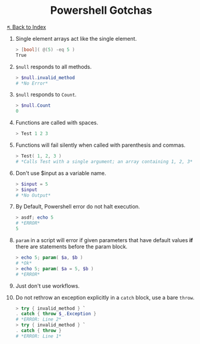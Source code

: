 <h1 align="center">Powershell Gotchas</h1>

[↖︎ Back to Index](index.html)

1. Single element arrays act like the single element.

   ``` powershell
   > [bool]( @(5) -eq 5 )
   True
   ```

2. `$null` responds to all methods.

   ``` powershell
   > $null.invalid_method
   # *No Error*
   ```

3. `$null` responds to `Count`.
   
   ``` powershell
   > $null.Count
   0
   ```

4. Functions are called with spaces.

   ``` powershell
   > Test 1 2 3
   ```

5. Functions will fail silently when called with parenthesis and commas.

   ``` powershell
   > Test( 1, 2, 3 )
   # *Calls Test with a single argument; an array containing 1, 2, 3*
   ```

6. Don't use $input as a variable name.

   ``` powershell
   > $input = 5
   > $input
   # *No Output*
   ```

7. By Default, Powershell error do not halt execution.

   ``` powershell
   > asdf; echo 5
   # *ERROR*
   5
   ```

8. `param` in a script will error if given parameters that have default values
   **if** there are statements before the param block.
   
   ``` powershell
   > echo 5; param( $a, $b )
   # *Ok*
   > echo 5; param( $a = 5, $b )
   # *ERROR*
   ```

9. Just don't use workflows.
10. Do not rethrow an exception explicitly in a `catch` block, use a bare
    `throw`.
    
    ``` powershell
    > try { invalid_method } `
    . catch { throw $_.Exception }
    # *ERROR: Line 2*
    > try { invalid_method } `
    . catch { throw }
    # *ERROR: Line 1*
    ```
